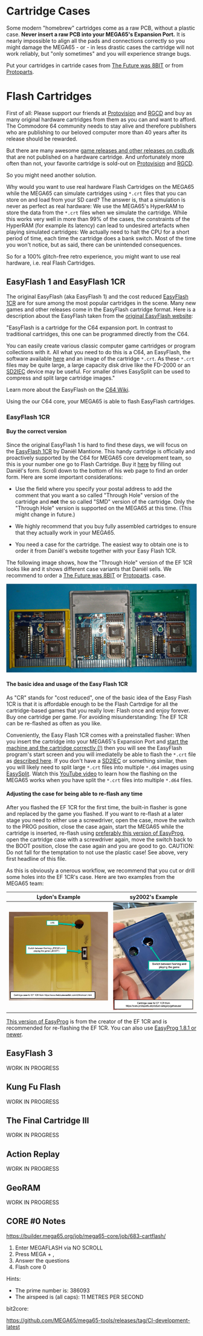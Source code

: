 Cartridge Cases
===============

Some modern "homebrew" cartridges come as a raw PCB, without a plastic case.
**Never insert a raw PCB into your MEGA65's Expansion Port.** It is nearly
impossible to align all the pads and connections correctly so you might
damage the MEGA65 - or - in less drastic cases the cartridge will not work
reliably, but "only sometimes" and you will experience strange bugs.

Put your cartridges in cartride cases from
[The Future was 8BIT](https://www.thefuturewas8bit.com/c64romcart.html)
or from
[Protoparts](https://www.protoparts.at/product-category/gehaeuse/).

Flash Cartridges
================

First of all: Please support our friends at 
[Protovision](https://www.protovision.games)
and
[RGCD](https://rgcd.bigcartel.com/products)
and buy as many original hardware cartridges from them as you can and want
to afford. The Commodore 64 community needs to stay alive and therefore
publishers who are publishing to our beloved computer more than 40 years
after its release should be rewarded.

But there are many awesome
[game releases and other releases on csdb.dk](https://csdb.dk/browse.php?grouptype_id=0&profession_id=0&type=releases&releasetype_id=46&eventtype_id=0&bbstype_id=0&sidtype_id=0&browsesub=Browse%21)
that are not published on a hardware cartridge. And unfortunately more often
than not, your favorite cartridge is sold-out on
[Protovision](https://www.protovision.games)
and
[RGCD](https://rgcd.bigcartel.com/products).

So you might need another solution.

Why would you want to use real hardware Flash Cartridges on the MEGA65
while the MEGA65 can simulate cartridges using `*.crt` files that you can
store on and load from your SD card? The answer is, that a simulation is never
as perfect as real hardware: We use the MEGA65's HyperRAM to store the data
from the `*.crt` files when we simulate the cartridge. While this works very
well in more than 99% of the cases, the constraints of the HyperRAM (for example
its latency) can lead to undesired artefacts when playing simulated cartridges: We
actually need to halt the CPU for a short period of time, each time the cartridge
does a bank switch. Most of the time you won't notice, but as said, there can be
unintended consequences.

So for a 100% glitch-free retro experience, you might want to use real
hardware, i.e. real Flash Cartridges.

EasyFlash 1 and EasyFlash 1CR
-----------------------------

The original EasyFlash (aka EasyFlash 1) and the cost reduced
[EasyFlash 1CR](https://www.freepascal.org/~daniel/easyflash/)
are for sure among the most popular cartridges in the scene. Many new games
and other releases come in the EasyFlash cartridge format. Here is a
description about the EasyFlash taken from the
[original EasyFlash website](https://skoe.de/easyflash/):

"EasyFlash is a cartridge for the C64 expansion port. In contrast to
traditional cartridges, this one can be programmed directly from the C64.

You can easily create various classic computer game cartridges or program
collections with it. All what you need to do this is a C64, an EasyFlash,
the software available
[here](https://skoe.de/easyflash/downloads/)
and an image of the cartridge `*.crt`. As these `*.crt` files may be
quite large, a large capacity disk drive like the
FD-2000 or an
[SD2IEC](https://www.ncsystems.eu/)
device may be useful. For smaller drives EasySplit can be used to compress
and split large cartridge images."

Learn more about the EasyFlash on the
[C64 Wiki](https://www.c64-wiki.com/wiki/EasyFlash). 

Using the our C64 core, your MEGA65 is able to flash EasyFlash
cartridges. 

### EasyFlash 1CR

#### Buy the correct version

Since the original EasyFlash 1 is hard to find these days, we will
focus on the
[EasyFlash 1CR](https://www.freepascal.org/~daniel/easyflash/)
by Dani&euml;l Mantione. This handy cartridge is officially and proactively
supported by the C64 for MEGA65 core development team, so this is your number
one go to Flash Cartridge. Buy it
[here](https://www.freepascal.org/~daniel/easyflash/)
by filling out Dani&euml;l's form. Scroll down to the bottom of his web page
to find an order form. Here are some important considerations:

* Use the field where you specify your postal address to add the comment
  that you want a so called "Through Hole" version of the cartridge and
  **not** the so called "SMD" version of the cartridge. Only the
  "Through Hole" version is supported on the MEGA65 at this time. (This might
  change in future.)

* We highly recommend that you buy fully assembled cartridges to ensure
  that they actually work in your MEGA65.
  
* You need a case for the cartridge. The easiest way to obtain one is to
  order it from Dani&euml;l's website together with your Easy Flash 1CR.

The following image shows, how the "Through Hole" version of the EF 1CR
looks like and it shows different case variants that Dani&euml;l sells.
We recommend to order a
[The Future was 8BIT](https://www.thefuturewas8bit.com/c64romcart.html)
or
[Protoparts](https://www.protoparts.at/product-category/gehaeuse/).
case.

![EF1CR-case-variants](assets/ef1cr-cases.jpg)
  
#### The basic idea and usage of the Easy Flash 1CR

As "CR" stands for "cost reduced", one of the basic idea of the Easy Flash
1CR is that it is affordable enough to be the Flash Cartrdige for all the
cartridge-based games that you really love: Flash once and enjoy forever.
Buy one cartridge per game. For avoiding misunderstanding: The EF 1CR
can be re-flashed as often as you like.

Conveniently, the Easy Flash 1CR comes with a preinstalled flasher: When you
insert the cartridge into your MEGA65's Expansion Port and
[start the machine and the cartridge correctly (!)](@TODO)
then you will see the EasyFlash program's start screen and you will
imediatelly be able to flash the `*.crt` file as
[described here](https://skoe.de/easyflash/writecrt/). If you don't have a
[SD2IEC](https://www.ncsystems.eu/)
or something similar, then you will likely need to split large `*.crt` files
into multiple `*.d64` images using
[EasySplit](http://skoe.de/easyflash/splitfiles/). Watch this
[YouTube video](https://youtu.be/jD-RmB6YzXc)
to learn how the flashing on the MEGA65 works when you have split the `*.crt`
files into multiple `*.d64` files.

#### Adjusting the case for being able to re-flash any time

After you flashed the EF 1CR for the first time, the built-in flasher is gone
and replaced by the game you flashed. If you want to re-flash at a later stage
you need to either use a screwdriver, open the case, move the switch to the
PROG position, close the case again, start the MEGA65 while the cartridge
is inserted, re-flash using
[preferably this version of EasyProg](https://github.com/MJoergen/C64MEGA65/raw/develop/doc/assets/easyprog-dm.prg),
open the cartridge case with a screwdriver again, move the switch back to the
BOOT position, close the case again and you are good to go. CAUTION: Do not
fall for the temptation to not use the plastic case! See above, very first
headline of this file.

As this is obviously a onerous workflow, we recommend that you cut or drill
some holes into the EF 1CR's case. Here are two examples from the MEGA65
team:

| Lydon's Example                  | sy2002's Example                  |
|----------------------------------|-----------------------------------|
| ![](assets/ef1cr-case-lydon.jpg) | ![](assets/ef1cr-case-sy2002.jpg) |

[This version of EasyProg](https://github.com/MJoergen/C64MEGA65/raw/develop/doc/assets/easyprog-dm.prg)
is from the creator of the EF 1CR and is recommended for re-flashing the
EF 1CR. You can also use
[EasyProg 1.8.1 or newer](https://github.com/KimJorgensen/easyflash/releases).

EasyFlash 3
-----------

WORK IN PROGRESS

Kung Fu Flash
-------------

WORK IN PROGRESS


The Final Cartridge III
-----------------------

WORK IN PROGRESS

Action Replay
-------------

WORK IN PROGRESS

GeoRAM
------

WORK IN PROGRESS

CORE #0 Notes
-------------

https://builder.mega65.org/job/mega65-core/job/683-cartflash/

1. Enter MEGAFLASH via NO SCROLL
2. Press MEGA + ,
3. Answer the questions
4. Flash core 0

Hints:

* The prime number is: 386093
* The airspeed is (all caps): 11 METRES PER SECOND

 bit2core:

 https://github.com/MEGA65/mega65-tools/releases/tag/CI-development-latest
 
